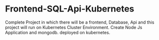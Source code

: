 # Frontend-SQL-Api-Kubernetes

Complete Project in which there will be a frontend, Database, Api and this project will run on Kubernetes Cluster Environment.
Create Node Js Application and mongodb. deployed on kubernetes.